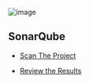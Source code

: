 

![image](/articles/images/welcome_to_wiki.png)

## SonarQube 


* [Scan The Project](/articles/COE/SonarQube/03_Operation/01_Scan.md) 


* [Review the Results](/articles/COE/SonarQube/03_Operation/02_Review.md) 

  
